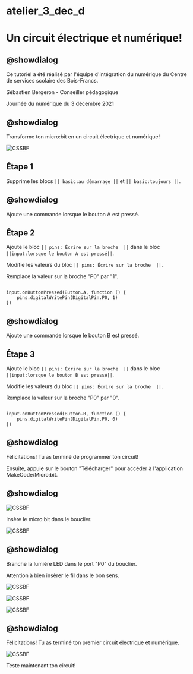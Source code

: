 # atelier_3_dec_d

# Un circuit électrique et numérique! 

## @showdialog 

Ce tutoriel a été réalisé par l'équipe d'intégration du numérique du Centre de services scolaire des Bois-Francs. 

Sébastien Bergeron - Conseiller pédagogique 

Journée du numérique du 3 décembre 2021

## @showdialog 

Transforme ton micro:bit en un circuit électrique et numérique! 
 
![CSSBF](https://github.com/sbergeroncp/mon-makecode/blob/master/atelier_c_7.jpg?raw=true) 

## Étape 1 

Supprime les blocs ``|| basic:au démarrage ||`` et ``|| basic:toujours ||``. 


## @showdialog 

Ajoute une commande lorsque le bouton A est pressé. 

## Étape 2 

 Ajoute le bloc ``|| pins: Écrire sur la broche  ||`` dans le bloc ``||input:lorsque le bouton A est pressé||``. 
 
Modifie les valeurs du bloc ``|| pins: Écrire sur la broche  ||``.

Remplace la valeur sur la broche "P0" par "1".
 

```blocks 

input.onButtonPressed(Button.A, function () {
    pins.digitalWritePin(DigitalPin.P0, 1)
})

``` 

## @showdialog 

Ajoute une commande lorsque le bouton B est pressé.   

## Étape 3 
 
Ajoute le bloc ``|| pins: Écrire sur la broche  ||`` dans le bloc ``||input:lorsque le bouton B est pressé||``. 
 
Modifie les valeurs du bloc ``|| pins: Écrire sur la broche  ||``.

Remplace la valeur sur la broche "P0" par "0".
 
```blocks 

input.onButtonPressed(Button.B, function () {
    pins.digitalWritePin(DigitalPin.P0, 0)
})

``` 

## @showdialog 

Félicitations! Tu as terminé de programmer ton circuit! 

Ensuite, appuie sur le bouton "Télécharger" pour accéder à l'application MakeCode/Micro:bit.

## @showdialog 

![CSSBF](https://github.com/sbergeroncp/mon-makecode/blob/master/atelier_c_1.jpg?raw=true) 

Insère le micro:bit dans le bouclier.

![CSSBF](https://github.com/sbergeroncp/mon-makecode/blob/master/atelier_c_2.jpg?raw=true) 

## @showdialog 


Branche la lumière LED dans le port "P0" du bouclier.

Attention à bien insèrer le fil dans le bon sens.

![CSSBF](https://github.com/sbergeroncp/mon-makecode/blob/master/atelier_c_3.jpg?raw=true) 

![CSSBF](https://github.com/sbergeroncp/mon-makecode/blob/master/atelier_c_4.jpg?raw=true)

![CSSBF](https://github.com/sbergeroncp/mon-makecode/blob/master/atelier_c_5.jpg?raw=true)

## @showdialog 


Félicitations! Tu as terminé ton premier circuit électrique et numérique.

![CSSBF](https://github.com/sbergeroncp/mon-makecode/blob/master/atelier_c_6.jpg?raw=true) 

Teste maintenant ton circuit!